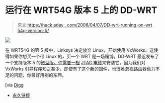 # 运行在 WRT54G 版本 5 上的 DD-WRT

> 原文:[https://hack aday . com/2006/04/07/DD-wrt-running-on-wrt 54g-version-5/](https://hackaday.com/2006/04/07/dd-wrt-running-on-wrt54g-version-5/)

![](../Images/7af8fe8e491bed8042695189e7d16276.png)

在 WRT54G 的第 5 版中，Linksys 决定放弃 Linux，开始使用 VxWorks。这使得如果你想买一个带 Linux 的，买一个 WRT 是一场赌博。DD-WRT 最近发布了一个支持版本 5 的[微型版。你需要一根](http://www.linksysinfo.org/modules.php?name=News&file=article&sid=505) [JTAG 电缆](http://wiki.openwrt.org/JTAG_Cables)来安装它，因为我们对 VxWorks 引导程序知之甚少。即使有了这个新的固件，也很难忽视路由器动力不足的问题，你最好用别的东西。

[via [Digg](http://digg.com/mods/WRT54G_V5_Hackable_)

*   [永久链接](http://www.linksysinfo.org/modules.php?name=News&file=article&sid=505)